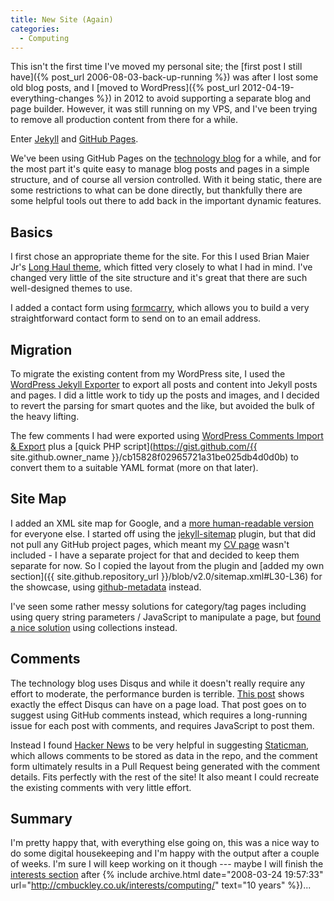 ```yaml
---
title: New Site (Again)
categories:
  - Computing
---
```


This isn't the first time I've moved my personal site; the [first post I still have]({% post_url 2006-08-03-back-up-running %}) was after I lost some old blog posts, and I [moved to WordPress]({% post_url 2012-04-19-everything-changes %}) in 2012 to avoid supporting a separate blog and page builder. However, it was still running on my VPS, and I've been trying to remove all production content from there for a while.

Enter [Jekyll](https://jekyllrb.com) and [GitHub Pages](https://pages.github.com).

We've been using GitHub Pages on the [technology blog](https://sbg.technology) for a while, and for the most part it's quite easy to manage blog posts and pages in a simple structure, and of course all version controlled. With it being static, there are some restrictions to what can be done directly, but thankfully there are some helpful tools out there to add back in the important dynamic features.

## Basics

I first chose an appropriate theme for the site. For this I used Brian Maier Jr's [Long Haul theme](http://brianmaierjr.com/long-haul/), which fitted very closely to what I had in mind. I've changed very little of the site structure and it's great that there are such well-designed themes to use.

I added a contact form using [formcarry](https://formcarry.com/), which allows you to build a very straightforward contact form to send on to an email address.

## Migration

To migrate the existing content from my WordPress site, I used the [WordPress Jekyll Exporter](https://wordpress.org/plugins/jekyll-exporter/) to export all posts and content into Jekyll posts and pages. I did a little work to tidy up the posts and images, and I decided to revert the parsing for smart quotes and the like, but avoided the bulk of the heavy lifting.

The few comments I had were exported using [WordPress Comments Import & Export](https://wordpress.org/plugins/comments-import-export-woocommerce/) plus a [quick PHP script](https://gist.github.com/{{ site.github.owner_name }}/cb15828f02965721a31be025db4d0d0b) to convert them to a suitable YAML format (more on that later).

## Site Map

I added an XML site map for Google, and a [more human-readable version](/site-map/) for everyone else. I started off using the [jekyll-sitemap](https://github.com/jekyll/jekyll-sitemap) plugin, but that did not pull any GitHub project pages, which meant my [CV page](/cv/) wasn't included - I have a separate project for that and decided to keep them separate for now. So I copied the layout from the plugin and [added my own section]({{ site.github.repository_url }}/blob/v2.0/sitemap.xml#L30-L36) for the showcase, using [github-metadata](https://github.com/jekyll/github-metadata) instead.

I've seen some rather messy solutions for category/tag pages including using query string parameters / JavaScript to manipulate a page, but [found a nice solution](http://www.minddust.com/post/alternative-tags-and-categories-on-github-pages/) using collections instead.

## Comments

The technology blog uses Disqus and while it doesn't really require any effort to moderate, the performance burden is terrible. [This post](http://donw.io/post/github-comments/) shows exactly the effect Disqus can have on a page load. That post goes on to suggest using GitHub comments instead, which requires a long-running issue for each post with comments, and requires JavaScript to post them.

Instead I found [Hacker News](https://news.ycombinator.com/item?id=14170041) to be very helpful in suggesting [Staticman](https://staticman.net/), which allows comments to be stored as data in the repo, and the comment form ultimately results in a Pull Request being generated with the comment details. Fits perfectly with the rest of the site! It also meant I could recreate the existing comments with very little effort.

## Summary

I'm pretty happy that, with everything else going on, this was a nice way to do some digital housekeeping and I'm happy with the output after a couple of weeks. I'm sure I will keep working on it though --- maybe I will finish the [interests section](/interests/) after {% include archive.html date="2008-03-24 19:57:33" url="http://cmbuckley.co.uk/interests/computing/" text="10 years" %})...
